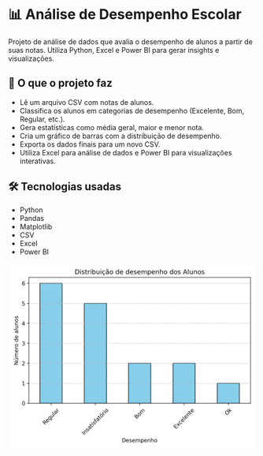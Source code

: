 # 📊 Análise de Desempenho Escolar

Projeto de análise de dados que avalia o desempenho de alunos a partir de suas notas. Utiliza Python, Excel e Power BI para gerar insights e visualizações.

## 🧠 O que o projeto faz

- Lê um arquivo CSV com notas de alunos.
- Classifica os alunos em categorias de desempenho (Excelente, Bom, Regular, etc.).
- Gera estatísticas como média geral, maior e menor nota.
- Cria um gráfico de barras com a distribuição de desempenho.
- Exporta os dados finais para um novo CSV.
- Utiliza Excel para análise de dados e Power BI para visualizações interativas.

## 🛠️ Tecnologias usadas

- Python
- Pandas
- Matplotlib
- CSV
- Excel
- Power BI

![Gráfico de desempenho escolar](grafico_desempenho.png)
